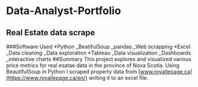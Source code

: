 # Data-Analyst-Portfolio

## Real Estate data scrape
  ###Software Used
  *Python
    _BeatifulSoup
    _pandas
    _Web scrapping
  *Excel
    _Data cleaning
    _Data exploration
  *Tableau
    _Data visualization
    _Dashboards
    _interactive charts
##Summary
This project explores and visualized various price metrics for real esatae data in the province of Nova Scotia. Using BeautifulSoup in Python I scraped property data from [www.royallepage.ca](https://www.royallepage.ca/en/) writing it to an excel file.
